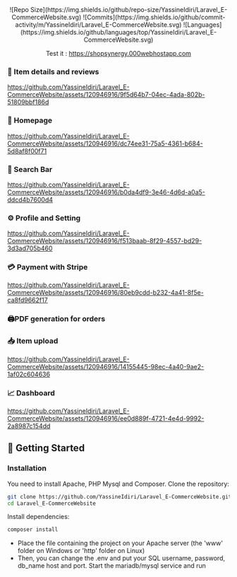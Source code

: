 <div align="center">
![Repo Size](https://img.shields.io/github/repo-size/YassineIdiri/Laravel_E-CommerceWebsite.svg)
![Commits](https://img.shields.io/github/commit-activity/m/YassineIdiri/Laravel_E-CommerceWebsite.svg)
![Languages](https://img.shields.io/github/languages/top/YassineIdiri/Laravel_E-CommerceWebsite.svg)

Test it : https://shopsynergy.000webhostapp.com
</div>

### 📄 Item details and reviews

https://github.com/YassineIdiri/Laravel_E-CommerceWebsite/assets/120946916/9f5d64b7-04ec-4ada-802b-51809bbf186d


### 🛒 Homepage

https://github.com/YassineIdiri/Laravel_E-CommerceWebsite/assets/120946916/dc74ee31-75a5-4361-b684-5d8af8f00f71

### 🔎 Search Bar

https://github.com/YassineIdiri/Laravel_E-CommerceWebsite/assets/120946916/b0da4df9-3e46-4d6d-a0a5-ddcd4b7600d4

### ⚙️ Profile and Setting

https://github.com/YassineIdiri/Laravel_E-CommerceWebsite/assets/120946916/f513baab-8f29-4557-bd29-3d3ad705b460

### 💳 Payment with Stripe

https://github.com/YassineIdiri/Laravel_E-CommerceWebsite/assets/120946916/80eb9cdd-b232-4a41-8f5e-ca8fd9662f17

### 🖨️PDF generation for orders


### 📥 Item upload 

https://github.com/YassineIdiri/Laravel_E-CommerceWebsite/assets/120946916/14155445-98ec-4a40-9ae2-1af02c604636

### 📈 Dashboard

https://github.com/YassineIdiri/Laravel_E-CommerceWebsite/assets/120946916/ee0d889f-4721-4e4d-9992-2a8987c154dd


## 🚀 Getting Started

### Installation
You need to install Apache, PHP Mysql and Composer.
Clone the repository:
``` bash
git clone https://github.com/YassineIdiri/Laravel_E-CommerceWebsite.git
cd Laravel_E-CommerceWebsite
```

Install dependencies:
```bash
composer install
```

- Place the file containing the project on your Apache server (the 'www' folder on Windows or 'http' folder on Linux)
- Then, you can change the .env and put your SQL username, password, db_name host and port. Start the mariadb/mysql service and run


